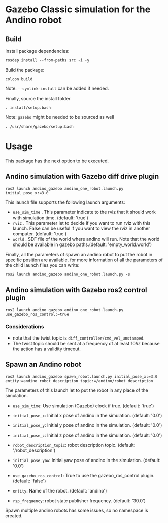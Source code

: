 
# Gazebo Classic simulation for the Andino robot 

## Build

Install package dependencies:

```
rosdep install --from-paths src -i -y
```

Build the package:

```
colcon build
```

Note: `--symlink-install` can be added if needed.

Finally, source the install folder
```
. install/setup.bash
```

Note: `gazebo` might be needed to be sourced as well

```
. /usr/share/gazebo/setup.bash
```

# Usage 

This package has the next option to be executed.

## Andino simulation with Gazebo diff drive plugin


```
ros2 launch andino_gazebo andino_one_robot.launch.py initial_pose_x:=3.0
```

This launch file supports the following launch arguments:

- `use_sim_time` . This parameter indicate to the rviz that it should work with simulation time. (default: 'true')
- `rviz` . This parameter let to decide if you want to run rviz with this launch. False can be useful if you want to view the rviz in another computer. (default: 'true')
- `world` . SDF file of the world where andino will run. Note that the world should be available in gazebo paths.(default: 'empty_world.world')

Finally, all the parameters of spawn an andino robot to put the robot in specific position are available. for more information of all the parameters of the child launch files you can write:

```
ros2 launch andino_gazebo andino_one_robot.launch.py -s
```
## Andino simulation with Gazebo ros2 control plugin

```
ros2 launch andino_gazebo andino_one_robot.launch.py use_gazebo_ros_control:=true
```

### Considerations
- note that the twist topic is `diff_controller/cmd_vel_unstamped`.
- The twist topic should be sent at a frequency of at least $10hz$ because the action has a validity timeout.

## Spawn an Andino robot

```
ros2 launch andino_gazebo spawn_robot.launch.py initial_pose_x:=3.0 entity:=andino robot_description_topic:=/andino/robot_description
```

The parameters of this launch let to put the robot in any place of the simulation.

- `use_sim_time`: Use simulation (Gazebo) clock if true. (default: 'true')

- `initial_pose_x`: Initial x pose of andino in the simulation. (default: '0.0')

- `initial_pose_y`: Initial y pose of andino in the simulation. (default: '0.0')

- `initial_pose_z`: Initial z pose of andino in the simulation. (default: '0.0')

- `robot_description_topic`: robot description topic. (default: '/robot_description')

- `initial_pose_yaw`: Initial yaw pose of andino in the simulation. (default: '0.0')

- `use_gazebo_ros_control`: True to use the gazebo_ros_control plugin.  (default: 'false')

- `entity`: Name of the robot. (default: 'andino')

- `rsp_frequency`: robot state publisher frequency. (default: '30.0')

Spawn multiple andino robots has some issues, so no namespace is created.
